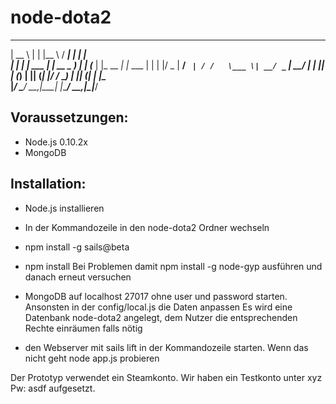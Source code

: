 # node-dota2
  _____        _        ___     _____ _        _       
 |  __ \      | |      |__ \   / ____| |      | |      
 | |  | | ___ | |_ __ _   ) | | (___ | |_ __ _| |_ ___ 
 | |  | |/ _ \| __/ _` | / /   \___ \| __/ _` | __/ __|
 | |__| | (_) | || (_| |/ /_   ____) | || (_| | |_\__ \
 |_____/ \___/ \__\__,_|____| |_____/ \__\__,_|\__|___/
                                                       
                                                       
 ## Voraussetzungen:
- Node.js 0.10.2x
- MongoDB 

 ## Installation:
- Node.js installieren
- In der Kommandozeile in den node-dota2 Ordner wechseln
- npm install -g sails@beta
- npm install
	Bei Problemen damit npm install -g node-gyp ausführen und danach erneut versuchen

- MongoDB auf localhost 27017 ohne user und password starten.
	Ansonsten in der config/local.js die Daten anpassen
	Es wird eine Datenbank node-dota2 angelegt, dem Nutzer die entsprechenden Rechte einräumen falls nötig
- den Webserver mit sails lift in der Kommandozeile starten.
	Wenn das nicht geht node app.js  probieren


Der Prototyp verwendet ein Steamkonto. Wir haben ein Testkonto unter  xyz Pw: asdf  aufgesetzt.




